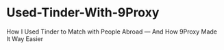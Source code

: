 # Used-Tinder-With-9Proxy
How I Used Tinder to Match with People Abroad — And How 9Proxy Made It Way Easier
